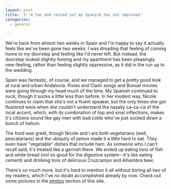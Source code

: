 ```yaml
---
layout: post
title: 'I''m tan and rested yet my Spanish has not improved'
categories:
  - general

---
```


We're back from almost two weeks in Spain and I'm happy to say it actually feels like we've been gone two weeks.  I was dreading that feeling of coming home to my doorstep and feeling like I'd never left.  But instead, the doorstep looked slightly foreing and my apartment has been pleasingly new-feeling, rather than feeling slightly oppressive, as it did in the run up to the wedding.  

Spain was fantastic, of course, and we managed to get a pretty good look at rural and urban Andalucia.  Pixies and Clash songs and Bunuel movies were going through my head much of the time.  My Spanish continued to suck, though it sucks a little less than before.  In her modest way, Nicole continues to claim that she's not a fluent speaker, but the only times she got flustered were when she couldn't understand the nasally ca-ca-ca of the local accent, which, with its combination of lisp and sinal inflections, makes it's citizens sound like gay men with bad colds who've just sucked down a bunch of helium.  

The food was great, though Nicole and I are both vegetarians (well, pescatarians) and the ubiquity of <em>jamon</em> made it a little hard to eat.   They even have "vegetable" dishes that include ham.  As someone who I can't recall said, it's treated like a garnish there.  We ended up eating tons of fish and white bread (not so good for the digestive system--it's like eating cement) and drinking tons of delicious Cruzcampo and Alhambra beer.      

There's so much more, but it's hard to mention it all without boring all two of my readers, which I've no doubt accomplished already by now.  Check out some pictures in the <a href="http://www.levjoy.com/photos">photos</a> section of this site.    

